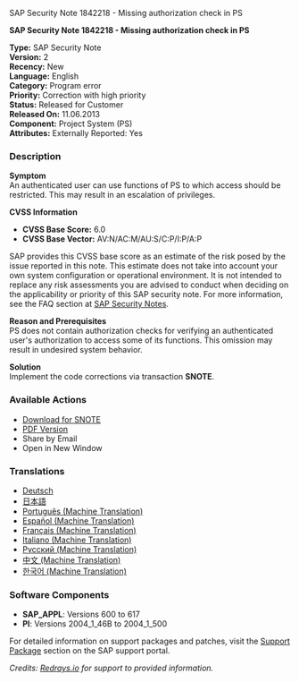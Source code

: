 SAP Security Note 1842218 - Missing authorization check in PS

**SAP Security Note 1842218 - Missing authorization check in PS**

**Type:** SAP Security Note  
**Version:** 2  
**Recency:** New  
**Language:** English  
**Category:** Program error  
**Priority:** Correction with high priority  
**Status:** Released for Customer  
**Released On:** 11.06.2013  
**Component:** Project System (PS)  
**Attributes:** Externally Reported: Yes  

### Description

**Symptom**  
An authenticated user can use functions of PS to which access should be restricted. This may result in an escalation of privileges.

**CVSS Information**  
- **CVSS Base Score:** 6.0  
- **CVSS Base Vector:** AV:N/AC:M/AU:S/C:P/I:P/A:P  

SAP provides this CVSS base score as an estimate of the risk posed by the issue reported in this note. This estimate does not take into account your own system configuration or operational environment. It is not intended to replace any risk assessments you are advised to conduct when deciding on the applicability or priority of this SAP security note. For more information, see the FAQ section at [SAP Security Notes](https://service.sap.com/securitynotes/).

**Reason and Prerequisites**  
PS does not contain authorization checks for verifying an authenticated user's authorization to access some of its functions. This omission may result in undesired system behavior.

**Solution**  
Implement the code corrections via transaction **SNOTE**.

### Available Actions

- [Download for SNOTE](https://notesdownloads.sap.com/note/0040000010888582017)
- [PDF Version](https://userapps.support.sap.com/sap/support/sfm/notes/print/0001842218?language=en-US&token=3EE6AF9E782B2F6B48303CF7AC4C8D8C)
- Share by Email
- Open in New Window

### Translations

- [Deutsch](https://me.sap.com/notes/0001842218/D)
- [日本語](https://me.sap.com/notes/0001842218/J)
- [Português (Machine Translation)](https://me.sap.com/notes/0001842218/P)
- [Español (Machine Translation)](https://me.sap.com/notes/0001842218/S)
- [Français (Machine Translation)](https://me.sap.com/notes/0001842218/F)
- [Italiano (Machine Translation)](https://me.sap.com/notes/0001842218/I)
- [Русский (Machine Translation)](https://me.sap.com/notes/0001842218/R)
- [中文 (Machine Translation)](https://me.sap.com/notes/0001842218/1)
- [한국어 (Machine Translation)](https://me.sap.com/notes/0001842218/3)

### Software Components

- **SAP_APPL**: Versions 600 to 617
- **PI**: Versions 2004_1_46B to 2004_1_500

For detailed information on support packages and patches, visit the [Support Package](https://me.sap.com/supportpackage/SAPKIPZI3D) section on the SAP support portal.

_Credits: [Redrays.io](https://redrays.io) for support to provided information._